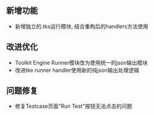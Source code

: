 ## 新增功能
- 新增独立的.tks运行模块, 结合重构后的handlers方法使用

## 改进优化
- Toolkit Engine Runner模块改为使用统一的json输出模块
- 改进tke runner handler使用新的纯json输出处理逻辑

## 问题修复
- 修复Testcase页面"Run Test"按钮无法点击的问题
